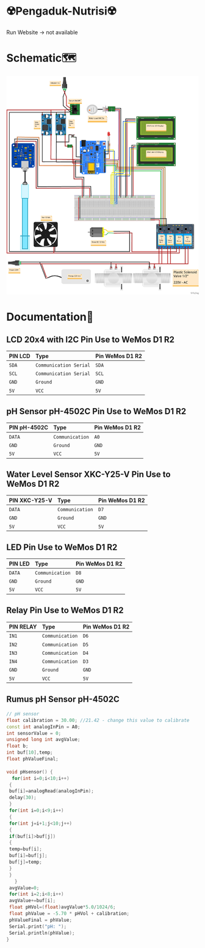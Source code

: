 # ☢️Pengaduk-Nutrisi☢️
Run Website -> not available

# 

# Schematic🗺️
![Wiring](https://github.com/NugrohoESBB/PengadukNutrisi-PI/blob/main/SchematicSystem.jpg)

# 

# Documentation📒

## 

## LCD 20x4 with I2C Pin Use to WeMos D1 R2

| PIN LCD | Type     | Pin WeMos D1 R2| 
| :-------- | :------- |  :------- |
| `SDA` | `Communication Serial` |`SDA` |
| `SCL` | `Communication Serial` |`SCL`|
| `GND` | `Ground` |`GND`|
| `5V` | `VCC` | `5V`|

## 

## pH Sensor pH-4502C Pin Use to WeMos D1 R2

| PIN pH-4502C | Type     | Pin WeMos D1 R2| 
| :-------- | :------- |  :------- |
| `DATA` | `Communication` |`A0`|
| `GND` | `Ground` |`GND`|
| `5V` | `VCC` | `5V`|

## 

## Water Level Sensor XKC-Y25-V Pin Use to WeMos D1 R2

| PIN XKC-Y25-V | Type     | Pin WeMos D1 R2| 
| :-------- | :------- |  :------- |
| `DATA` | `Communication` |`D7`|
| `GND` | `Ground` |`GND`|
| `5V` | `VCC` | `5V`|

## 

## LED Pin Use to WeMos D1 R2

| PIN LED | Type     | Pin WeMos D1 R2| 
| :-------- | :------- |  :------- |
| `DATA` | `Communication` |`D8`|
| `GND` | `Ground` |`GND`|
| `5V` | `VCC` | `5V`|

## 

## Relay Pin Use to WeMos D1 R2

| PIN RELAY| Type     | Pin WeMos D1 R2| 
| :-------- | :------- |  :------- |
| `IN1` | `Communication` |`D6`|
| `IN2` | `Communication` |`D5`|
| `IN3` | `Communication` |`D4`|
| `IN4` | `Communication` |`D3`|
| `GND` | `Ground` |`GND`|
| `5V` | `VCC` | `5V`|

## 

## Rumus pH Sensor pH-4502C
```c++
// pH sensor
float calibration = 30.00; //21.42 - change this value to calibrate
const int analogInPin = A0; 
int sensorValue = 0; 
unsigned long int avgValue; 
float b;
int buf[10],temp;
float phValueFinal;

void pHsensor() {
  for(int i=0;i<10;i++) 
 { 
 buf[i]=analogRead(analogInPin);
 delay(30);
 }
 for(int i=0;i<9;i++)
 {
 for(int j=i+1;j<10;j++)
 {
 if(buf[i]>buf[j])
 {
 temp=buf[i];
 buf[i]=buf[j];
 buf[j]=temp;
 }
 }
   }
 avgValue=0;
 for(int i=2;i<8;i++)
 avgValue+=buf[i];
 float pHVol=(float)avgValue*5.0/1024/6;
 float phValue = -5.70 * pHVol + calibration;
 phValueFinal = phValue;
 Serial.print("pH: ");
 Serial.println(phValue);
}
```
